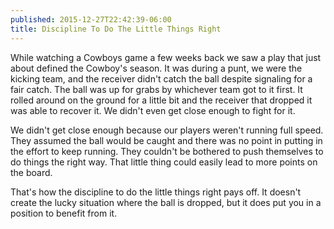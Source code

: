 ```yaml
---
published: 2015-12-27T22:42:39-06:00
title: Discipline To Do The Little Things Right
---
```

While watching a Cowboys game a few weeks back we saw a play that just about defined the Cowboy's season. It was during a punt, we were the kicking team, and the receiver didn't catch the ball despite signaling for a fair catch. The ball was up for grabs by whichever team got to it first. It rolled around on the ground for a little bit and the receiver that dropped it was able to recover it. We didn't even get close enough to fight for it.

We didn't get close enough because our players weren't running full speed. They assumed the ball would be caught and there was no point in putting in the effort to keep running. They couldn't be bothered to push themselves to do things the right way. That little thing could easily lead to more points on the board.

That's how the discipline to do the little things right pays off. It doesn't create the lucky situation where the ball is dropped, but it does put you in a position to benefit from it.